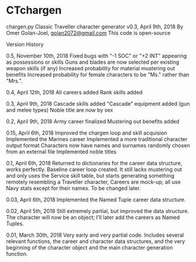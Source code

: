 # CTchargen

chargen.py
Classic Traveller character generator
v0.3, April 9th, 2018
By Omer Golan-Joel, golan2072@gmail.com
This code is open-source

Version History

0.5, November 10th, 2018
Fixed bugs with "-1 SOC" or "+2 INT" appearing as possessions or skills
Guns and blades are now selected per existing weapon skills (if any)
Increased probability for material mustering out benefits
Increased probability for female characters to be "Ms." rather than "Mrs.".

0.4, April 12th, 2018
All careers added
Rank skills added

0.3, April 9th, 2018
Cascade skills added
"Cascade" equipment added (gun and melee types)
Noble title are now by sex

0.2, April 9th, 2018
Army career finalized
Mustering out benefits added

0.15, April 6th, 2018
Improved the chargen loop and skill acquision
Implemented the Marines career
Implemented a more traditional character output format
Characters now have names and surnames randomly chosen from an external file
Implemented noble titles

0.1, April 6th, 2018
Returned to dictionaries for the career data structure, works perfectly.
Baseline career loop created. It still lacks mustering out and only uses the Service skill table, but starts generating something remotely resembling a Traveller character,
Careers are mock-up; all use Navy stats except for their names. To be changed later.

0.03, April 6th, 2018
Implemented the Named Tuple career data structure.

0.02, April 5th, 2018
Still extremely partial, but improved the data structure. The character will now be an object; I'll later add the careers as Named Tuples.

0.01, March 30th, 2018
Very early and very partial code. Includes several relevant functions, the career and character data structures, and the very beginning of the character object and the main character generation function.
